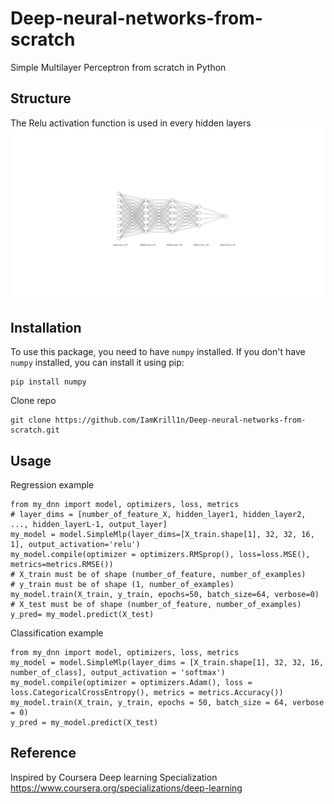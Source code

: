 # Deep-neural-networks-from-scratch

Simple Multilayer Perceptron from scratch in Python

## Structure

The Relu activation function is used in every hidden layers
![Example Image](nn.svg)

## Installation

To use this package, you need to have `numpy` installed. If you don't have `numpy` installed, you can install it using pip:
```
pip install numpy
```

Clone repo
```
git clone https://github.com/IamKrill1n/Deep-neural-networks-from-scratch.git
```

## Usage

Regression example
```
from my_dnn import model, optimizers, loss, metrics
# layer_dims = [number_of_feature_X, hidden_layer1, hidden_layer2, ..., hidden_layerL-1, output_layer]
my_model = model.SimpleMlp(layer_dims=[X_train.shape[1], 32, 32, 16, 1], output_activation='relu')
my_model.compile(optimizer = optimizers.RMSprop(), loss=loss.MSE(), metrics=metrics.RMSE())
# X_train must be of shape (number_of_feature, number_of_examples)
# y_train must be of shape (1, number_of_examples)
my_model.train(X_train, y_train, epochs=50, batch_size=64, verbose=0)
# X_test must be of shape (number_of_feature, number_of_examples)
y_pred= my_model.predict(X_test)
```

Classification example
```
from my_dnn import model, optimizers, loss, metrics
my_model = model.SimpleMlp(layer_dims = [X_train.shape[1], 32, 32, 16, number_of_class], output_activation = 'softmax')
my_model.compile(optimizer = optimizers.Adam(), loss = loss.CategoricalCrossEntropy(), metrics = metrics.Accuracy())
my_model.train(X_train, y_train, epochs = 50, batch_size = 64, verbose = 0)
y_pred = my_model.predict(X_test)
```

## Reference
Inspired by Coursera Deep learning Specialization https://www.coursera.org/specializations/deep-learning